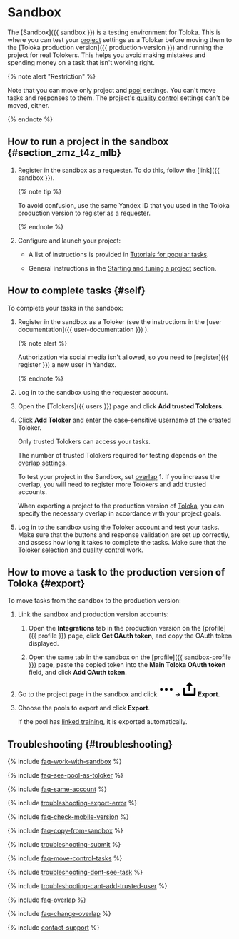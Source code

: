 # Sandbox

The [Sandbox]({{ sandbox }}) is a testing environment for Toloka. This is where you can test your [project](../../glossary.md#project) settings as a Toloker before moving them to the [Toloka production version]({{ production-version }}) and running the project for real Tolokers. This helps you avoid making mistakes and spending money on a task that isn't working right.

{% note alert "Restriction" %}

Note that you can move only project and [pool](../../glossary.md#pool) settings. You can't move tasks and responses to them. The project's [quality control](../../glossary.md#quality-control) settings can't be moved, either.

{% endnote %}

## How to run a project in the sandbox {#section_zmz_t4z_mlb}

1. Register in the sandbox as a requester. To do this, follow the [link]({{ sandbox }}).

    {% note tip %}

    To avoid confusion, use the same Yandex ID that you used in the Toloka production version to register as a requester.

    {% endnote %}

1. Configure and launch your project:

    - A list of instructions is provided in [Tutorials for popular tasks](usecases.md).

    - General instructions in the [Starting and tuning a project](main-steps.md) section.

## How to complete tasks {#self}

To complete your tasks in the sandbox:

1. Register in the sandbox as a Toloker (see the instructions in the [user documentation]({{ user-documentation }}) ).

    {% note alert %}

    Authorization via social media isn't allowed, so you need to [register]({{ register }}) a new user in Yandex.

    {% endnote %}

1. Log in to the sandbox using the requester account.

1. Open the [Tolokers]({{ users }}) page and click **Add trusted Tolokers**.

1. Click **Add Toloker** and enter the case-sensitive username of the created Toloker.

    Only trusted Tolokers can access your tasks.

    The number of trusted Tolokers required for testing depends on the [overlap settings](dynamic-overlap.md).

    To test your project in the Sandbox, set [overlap](../../glossary.md#overlap) 1. If you increase the overlap, you will need to register more Tolokers and add trusted accounts.

    When exporting a project to the production version of [Toloka](#export), you can specify the necessary overlap in accordance with your project goals.

1. Log in to the sandbox using the Toloker account and test your tasks. Make sure that the buttons and response validation are set up correctly, and assess how long it takes to complete the tasks. Make sure that the [Toloker selection](filters.md) and [quality control](control.md) work.

## How to move a task to the production version of Toloka {#export}

To move tasks from the sandbox to the production version:

1. Link the sandbox and production version accounts:

    1. Open the **Integrations** tab in the production version on the [profile]({{ profile }}) page, click **Get OAuth token**, and copy the OAuth token displayed.

    1. Open the same tab in the sandbox on the [profile]({{ sandbox-profile }}) page, paste the copied token into the **Main Toloka OAuth token** field, and click **Add OAuth token**.

1. Go to the project page in the sandbox and click **![Drop-down button](../_images/drop-down.svg) → ![Export button](../_images/location-job/project/export.svg) Export**.

1. Choose the pools to export and click **Export**.

    If the pool has [linked training](train.md), it is exported automatically.

## Troubleshooting {#troubleshooting}

{% include [faq-work-with-sandbox](../_includes/faq/sandbox/work-with-sandbox.md) %}

{% include [faq-see-pool-as-toloker](../_includes/faq/sandbox/see-pool-as-toloker.md) %}

{% include [faq-same-account](../_includes/faq/sandbox/same-account.md) %}

{% include [troubleshooting-export-error](../_includes/troubleshooting/sandbox/export-error.md) %}

{% include [faq-check-mobile-version](../_includes/faq/sandbox/check-mobile-version.md) %}

{% include [faq-copy-from-sandbox](../_includes/faq/sandbox/copy-from-sandbox.md) %}

{% include [troubleshooting-submit](../_includes/troubleshooting/sandbox/submit.md) %}

{% include [faq-move-control-tasks](../_includes/faq/sandbox/move-control-tasks.md) %}

{% include [troubleshooting-dont-see-task](../_includes/troubleshooting/sandbox/dont-see-task.md) %}

{% include [troubleshooting-cant-add-trusted-user](../_includes/troubleshooting/sandbox/cant-add-trusted-user.md) %}

{% include [faq-overlap](../_includes/faq/pool-setup/overlap.md) %}

{% include [faq-change-overlap](../_includes/faq/pool-setup/change-overlap.md) %}

{% include [contact-support](../_includes/contact-support.md) %}